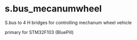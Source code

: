 # s.bus_mecanumwheel
S.bus to 4 H bridges for controlling mechanum wheel vehicle

primary for STM32F103 (BluePill)
